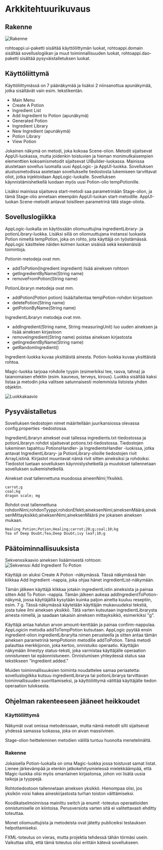 # Arkkitehtuurikuvaus

## Rakenne

![Rakenne](https://github.com/ikylios/ot-harjoitustyo/blob/master/dokumentointi/pakkausrakenne.png)

rohtoappi.ui-paketti sisältää käyttöliittymän luokat, rohtoappi.domain sisältää sovelluslogiikan ja muut toiminnallisuuden luokat, rohtoappi.dao-paketti sisältää pysyväistalletuksen luokat.

## Käyttöliittymä

Käyttöliittymässä on 7 päänäkymää ja lisäksi 2 niinsanottua apunäkymää, jotka sisältävät vain esim. tekstikentän.

* Main Menu
* Create A Potion
* Ingredient List
* Add Ingredient to Potion (apunäkymä)
* Generated Potion
* Ingredient Library
* New Ingredient (apunäkymä)
* Potion Library
* View Potion

Jokainen näkymä on metodi, joka kokoaa Scene-olion. Metodit sijaitsevat AppUI-luokassa, mutta joidenkin toistuvien ja hieman monimutkaisempien elementtien kokoamismetodit sijaitsevat UIBuilder-luokassa. Mainissa alustetaan sovellus luomalla uusi AppLogic- ja AppUI-luokka. Sovelluksen alustusmetodissa asetetaan sovellukselle tiedostosta lukemiseen tarvittavat oliot, jotka injektoidaan AppLogic-luokalle. Sovelluksen käynnistämishetkellä luodaan myös uusi Potion-olio tempPotionille.


Lisäksi mainissa sijaitseva start-metodi saa parametrinään Stage-olion, ja tämä Stage-olio annetaan eteenpäin AppUI-luokan start-metodille. AppUI-luokan Scene-metodit antavat toisilleen parametrinä tätä stage-oliota.


## Sovelluslogiikka

AppLogic-luokalla on käytössään oliomuuttujina ingredientLibrary- ja potionLibrary-luokka. Lisäksi sillä on oliomuuttujana instanssi luokasta Potion nimeltä tempPotion, joka on rohto, jota käyttäjä on työstämässä. AppLogic käsittelee näiden kolmen luokan sisäisiä sekä keskenäisiä toimintoja.

Potionin metodeja ovat mm.
* addToPotion(Ingredient ingredient) lisää aineksen rohtoon
* getIngredientByName(String name)
* removeFromPotion(String name)

PotionLibraryn metodeja ovat mm.
* addPotion(Potion potion) lisää/tallentaa tempPotion-rohdon kirjastoon
* deletePotion(String name)
* getPotionByName(String name)

IngredientLibraryn metodeja ovat mm.
* addIngredient(String name, String measuringUnit) luo uuden aineksen ja lisää aineksen kirjastoon
* removeIngredient(String name) poistaa aineksen kirjastosta
* getIngredientByName(String name)
* getRandomIngredient()

Ingredient-luokka kuvaa yksittäistä ainesta. Potion-luokka kuvaa yksittäistä rohtoa. 


Magic-luokka tarjoaa rohdolle tyypin (esimerkiksi tee, rasva, tahna) ja taianomaisen efektin (esim. kauneus, terveys, kirous).
Luokka sisältää kaksi listaa ja metodin joka valitsee satunnaisesti molemmista listoista yhden objektin.

![Luokkakaavio](https://github.com/ikylios/ot-harjoitustyo/blob/master/dokumentointi/luokkakaavio.png)


## Pysyväistalletus

Sovelluksen tiedostojen nimet määritellään juurikansiossa olevassa config.properties -tiedostossa.

IngredientLibraryn ainekset ovat tallessa ingredients.txt-tiedostossa ja potionLibraryn rohdot sijaitsevat potions.txt-tiedostossa. Tiedostojen lukeminen tapahtuu PotionsHandler- ja IngredientsHandler -luokissa, jotka antavat IngredientLibrary- ja PotionLibrary-olioille tiedostojen rivit ArrayListinä. Kirjastot muuntavat nämä rivit sitten aineksiksi ja rohdoiksi. Tiedostot luetaan sovelluksen käynnistyshetkellä ja muutokset tallennetaan sovelluksen sulkemishetkellä.


Ainekset ovat tallennettuna muodossa aineenNimi;Yksikkö.
```
carrot;g
coal;kg
dragon scale; mg
```


Rohdot ovat tallennettuna rohdonNimi;rohdonTyyppi;rohdonEfekti;aineksenNimi;aineksenMäärä;aineksenMittayksikkö;aineksenNimi;aineksenMäärä jne jokaisen aineksen mukaan.

```
Healing Potion;Potion;Healing;carrot;20;g;coal;10;kg
Tea of Deep Doubt;Tea;Deep Doubt;ivy leaf;10;g
```

## Päätoiminnallisuuksista

Sekvenssikaavio aineksen lisäämisestä rohtoon:
![Sekvenssi Add Ingredient To Potion](https://github.com/ikylios/ot-harjoitustyo/blob/master/dokumentointi/addingredientsequence.jpg)


Käyttäjä on aluksi Create A Potion -näkymässä. Tässä näkymässä hän klikkaa Add Ingredient -nappia, joka ohjaa hänet ingredientList-näkymään. 


Tämän jälkeen käyttäjä klikkaa jotakin ingredientListin aineksista ja painaa sitten Add To Potion -nappia. Tämän jälkeen aukeaa addIngredientToPotion-näkymä, jossa käyttäjältä kysytään kuinka paljon ainetta kuuluu reseptiin, esim. 7 g. Tässä näkymässä käytetään käyttäjän mukavuudeksi tekstiä, josta tulee ilmi aineksen yksikkö. Tätä varten kutsutaan ingredientLibrarysta ainesta nimellä, ja saadaan takaisin aineksen mittayksikkö, esimerkiksi "g". 


Käyttäjä antaa halutun arvon amount-kenttään ja painaa confirm-nappulaa. AppLogicin metodia addToTempPotion kutsutaan. AppLogic pyytää ensin ingredient-olion ingredientLibrarylta nimen perusteella ja sitten antaa tämän aineksen parametrinä tempPotionin metodille addToPotion. Tämä metodi palauttaa merkkijonon, joka kertoo, onnistuiko operaatio. Käyttäjän näkymään ilmestyy status-teksti, joka varmistaa käyttäjälle operaation onnistuneen tai epäonnistuneen. Onnistumisen yhteydessä status saa tekstikseen "Ingredient added."


Muiden toiminnallisuuksien toiminta noudattelee samaa periaatetta: sovelluslogiikka kutsuu ingredientLibrarya tai potionLibrarya tarvittavan toiminnallisuuden suorittamiseksi, ja käyttöliittymä välittää käyttäjälle tiedon operaation tuloksesta.

## Ohjelman rakenteeseen jääneet heikkoudet


### Käyttöliittymä

Näkymät ovat omissa metodeissaan, mutta nämä metodit silti sijaitsevat yhdessä samassa luokassa, joka on aivan massiivinen.


Stage-olion heitteleminen metodien välillä tuntuu huonolta menetelmältä.

### Rakenne

Jokaisella Potion-luokalla on oma Magic-luokka jossa toistuvat samat listat. Lienee järkevämpää ja etenkin jatkokehitysmielessä mielekkäämpää, että Magic-luokka olisi myös omanlainen kirjastonsa, johon voi lisätä uusia taikoja ja tyyppejä.


Rohtotiedostoon tallennetaan aineksen yksikkö. Hienompaa olisi, jos yksikön voisi hakea aineskirjastosta turhan toiston välttämiseksi.


Koodikatselmoinnissa mainittu switch ja enumit -toteutus operaatioiden onnistumiselle on kiintoisa. Perusversiota varten sitä ei valitettavasti ehditty toteuttaa.


Monet oliomuuttujista ja metodeista ovat jätetty publiceiksi testauksen helpottamiseksi.


FXML-toteutus on vieras, mutta projektia tehdessä tähän törmäsi usein. Vaikuttaa siltä, että tämä toteutus olisi erittäin kätevä sovellukseen.
